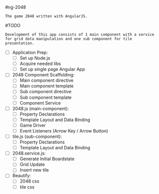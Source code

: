 #ng-2048
```
The game 2048 written with AngularJS.
```

#TODO
```
Development of this app consists of 1 main component with a service for grid data manipulation and one sub component for tile presentation.
```

- [ ] Application Prep:
  - [ ] Set up Node.js 
  - [ ] Acquire needed libs 
  - [ ] Set up single page Angular App

- [ ] 2048 Component Scaffolding:
  - [ ] Main component directive
  - [ ] Main component template
  - [ ] Sub component directive
  - [ ] Sub component template
  - [ ] Component Service 

- [ ] 2048.js (main-component):
  - [ ] Property Declarations
  - [ ] Template Layout and Data Binding
  - [ ] Game Driver 
  - [ ] Event Listeners (Arrow Key / Arrow Button)

- [ ] tile.js (sub-component): 
  - [ ] Property Declarations
  - [ ] Template Layout and Data Binding

- [ ] 2048.service.js:
  - [ ] Generate Initial Boardstate
  - [ ] Grid Update
  - [ ] Insert new tile

- [ ] Beautify:
  - [ ] 2048 css
  - [ ] tile css 
